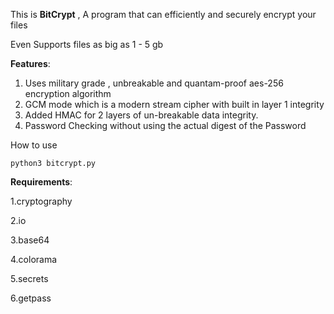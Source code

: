 This is **BitCrypt** , A program that can efficiently and securely encrypt your files 

Even Supports files as big as  1 - 5 gb 


**Features**:

1. Uses military grade , unbreakable and quantam-proof aes-256 encryption algorithm
2. GCM mode which is a modern stream cipher with built in layer 1 integrity
3. Added HMAC for 2 layers of un-breakable data integrity.
4. Password Checking without using the actual digest of the Password
   


How to use

```python3 bitcrypt.py```

**Requirements**:

1.cryptography

2.io

3.base64

4.colorama

5.secrets

6.getpass
